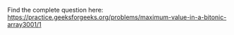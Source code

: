 Find the complete question here: https://practice.geeksforgeeks.org/problems/maximum-value-in-a-bitonic-array3001/1
